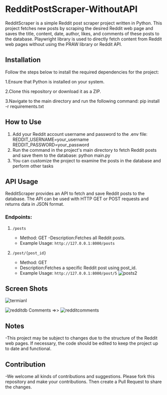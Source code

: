 # RedditPostScraper-WithoutAPI

RedditScraper is a simple Reddit post scraper project written in Python. This project fetches new posts by scraping the desired Reddit web page and saves the title, content, date, author,
likes, and comments of these posts to the database. Playwright library is used to directly fetch content from Reddit web pages without using the PRAW library or Reddit API.


## Installation

Follow the steps below to install the required dependencies for the project:

1.Ensure that Python is installed on your system.

2.Clone this repository or download it as a ZIP.

3.Navigate to the main directory and run the following command: pip install -r requirements.txt

## How to Use

1. Add your Reddit account username and password to the .env file: 
REDDIT_USERNAME=your_username
REDDIT_PASSWORD=your_password
2. Run the command in the project's main directory to fetch Reddit posts and save them to the database:
    python main.py
3. You can customize the project to examine the posts in the database and perform other tasks
## API Usage

RedditScraper provides an API to fetch and save Reddit posts to the database. The API can be used with HTTP GET or POST requests and returns data in JSON format.

### Endpoints:

1. `/posts`

   - Method: GET
   -Description:Fetches all Reddit posts.
   - Example Usage: `http://127.0.0.1:8000/posts`


2. `/post/{post_id}`

   - Method: GET
   - Description:Fetches a specific Reddit post using post_id.
   - Example Usage: `http://127.0.0.1:8000/post/5`
![posts2](https://github.com/Huseyinn1/RedditPostScraper-WithoutAPI/assets/88551122/26ed50c1-cbc9-4e45-863a-e12b63fae56c)

## Screen Shots
![termianl](https://github.com/Huseyinn1/RedditPostScraper-WithoutAPI/assets/88551122/2f77f3ce-fae5-4412-91f0-3d04cfa1a510)

![redditdb](https://github.com/Huseyinn1/RedditPostScraper-WithoutAPI/assets/88551122/ca956c10-c6e3-4b0d-90ff-0adceb78b03f)
Comments =>>
![redditcomments](https://github.com/Huseyinn1/RedditPostScraper-WithoutAPI/assets/88551122/1f7e0992-f411-46af-9ec9-d0082dc83efb)


## Notes

-This project may be subject to changes due to the structure of the Reddit web pages. If necessary, the code should be edited to keep the project up to date and functional.
## Contribution

-We welcome all kinds of contributions and suggestions. Please fork this repository and make your contributions. Then create a Pull Request to share the changes.  
